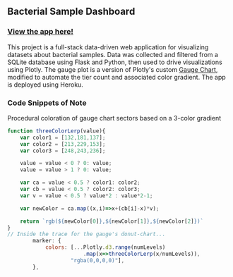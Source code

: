 ## Bacterial Sample Dashboard

### [View the app here!](https://plotly-homework.herokuapp.com/)

This project is a full-stack data-driven web application for visualizing datasets about bacterial samples. Data was collected and filtered from a SQLite database using Flask and Python, then used to drive visualizations using Plotly. The gauge plot is a version of Plotly's custom [Gauge Chart](https://plot.ly/javascript/gauge-charts/), modified to automate the tier count and associated color gradient. The app is deployed using Heroku. 

### Code Snippets of Note

Procedural coloration of gauge chart sectors based on a 3-color gradient

```javascript
function threeColorLerp(value){
    var color1 = [132,181,137];
    var color2 = [213,229,153];
    var color3 = [248,243,236];

    value = value < 0 ? 0: value;
    value = value > 1 ? 0: value;

    var ca = value < 0.5 ? color1: color2;
    var cb = value < 0.5 ? color2: color3;
    var v = value < 0.5 ? value*2 : value*2-1;

    var newColor = ca.map((x,i)=>x+(cb[i]-x)*v);

    return `rgb(${newColor[0]},${newColor[1]},${newColor[2]})`
}
// Inside the trace for the gauge's donut-chart...
        marker: { 
            colors: [...Plotly.d3.range(numLevels)
                        .map(x=>threeColorLerp(x/numLevels)),
                    "rgba(0,0,0,0)"],
        },
```